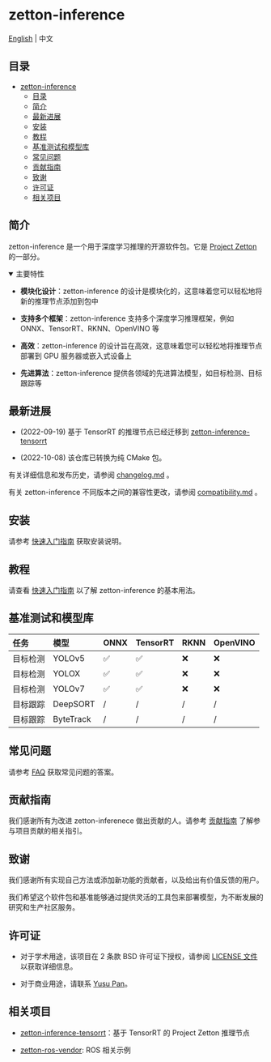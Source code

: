 # zetton-inference

[English](README.md) | 中文

## 目录

- [zetton-inference](#zetton-inference)
  - [目录](#目录)
  - [简介](#简介)
  - [最新进展](#最新进展)
  - [安装](#安装)
  - [教程](#教程)
  - [基准测试和模型库](#基准测试和模型库)
  - [常见问题](#常见问题)
  - [贡献指南](#贡献指南)
  - [致谢](#致谢)
  - [许可证](#许可证)
  - [相关项目](#相关项目)

## 简介

zetton-inference 是一个用于深度学习推理的开源软件包。它是 [Project Zetton](https://github.com/project-zetton) 的一部分。

<details open>
<summary>主要特性</summary>

- **模块化设计**：zetton-inference 的设计是模块化的，这意味着您可以轻松地将新的推理节点添加到包中

- **支持多个框架**：zetton-inference 支持多个深度学习推理框架，例如 ONNX、TensorRT、RKNN、OpenVINO 等

- **高效**：zetton-inference 的设计旨在高效，这意味着您可以轻松地将推理节点部署到 GPU 服务器或嵌入式设备上

- **先进算法**：zetton-inference 提供各领域的先进算法模型，如目标检测、目标跟踪等

</details>

## 最新进展

- (2022-09-19) 基于 TensorRT 的推理节点已经迁移到 [zetton-inference-tensorrt](https://github.com/project-zetton/zetton-inference-tensorrt)

- (2022-10-08) 该仓库已转换为纯 CMake 包。

有关详细信息和发布历史，请参阅 [changelog.md](docs/zh_CN/changelog.md) 。

有关 zetton-inference 不同版本之间的兼容性更改，请参阅 [compatibility.md](docs/zh_CN/compatibility.md) 。

## 安装

请参考 [快速入门指南](docs/zh_CN/get_started.md) 获取安装说明。

## 教程

请查看 [快速入门指南](docs/zh_CN/get_started.md) 以了解 zetton-inference 的基本用法。

## 基准测试和模型库

| 任务     | 模型      | ONNX | TensorRT | RKNN | OpenVINO |
| :------- | :-------- | :--- | :------- | :--- | :------- |
| 目标检测 | YOLOv5    | ✅    | ✅        | ❌    | ❌        |
| 目标检测 | YOLOX     | ✅    | ✅        | ❌    | ❌        |
| 目标检测 | YOLOv7    | ✅    | ✅        | ❌    | ❌        |
| 目标跟踪 | DeepSORT  | /    | /        | /    | /        |
| 目标跟踪 | ByteTrack | /    | /        | /    | /        |

## 常见问题

请参考 [FAQ](docs/zh_CN/faq.md) 获取常见问题的答案。

## 贡献指南

我们感谢所有为改进 zetton-inferenece 做出贡献的人。请参考 [贡献指南](.github/CONTRIBUTING.md) 了解参与项目贡献的相关指引。

## 致谢

我们感谢所有实现自己方法或添加新功能的贡献者，以及给出有价值反馈的用户。

我们希望这个软件包和基准能够通过提供灵活的工具包来部署模型，为不断发展的研究和生产社区服务。

## 许可证

- 对于学术用途，该项目在 2 条款 BSD 许可证下授权，请参阅 [LICENSE 文件](LICENSE) 以获取详细信息。

- 对于商业用途，请联系 [Yusu Pan](mailto:xxdsox@gmail.com)。

## 相关项目

- [zetton-inference-tensorrt](https://github.com/project-zetton/zetton-inference-tensorrt)：基于 TensorRT 的 Project Zetton 推理节点

- [zetton-ros-vendor](https://github.com/project-zetton/zetton-ros-vendor): ROS 相关示例

